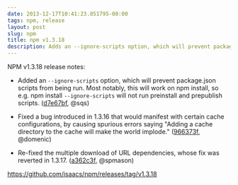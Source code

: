 ```yaml
---
date: 2013-12-17T10:41:23.851795-08:00
tags: npm, release
layout: post
slug: npm
title: npm v1.3.18
description: Adds an --ignore-scripts option, which will prevent package.json scripts from being run.
---
```

NPM v1.3.18 release notes:

* Added an `--ignore-scripts` option, which will prevent package.json scripts from being run. Most notably, this will work on npm install, so e.g. npm install `--ignore-scripts` will not run preinstall and prepublish scripts. ([d7e67bf](https://github.com/isaacs/npm/commit/d7e67bf0d94b085652ec1c87d595afa6f650a8f6), @sqs)

* Fixed a bug introduced in 1.3.16 that would manifest with certain cache configurations, by causing spurious errors saying "Adding a cache directory to the cache will make the world implode." ([966373f](https://github.com/isaacs/npm/commit/966373fad8d741637f9744882bde9f6e94000865), @domenic)

* Re-fixed the multiple download of URL dependencies, whose fix was reverted in 1.3.17. ([a362c3f](https://github.com/isaacs/npm/commit/a362c3f1919987419ed8a37c8defa19d2e6697b0), @spmason)

https://github.com/isaacs/npm/releases/tag/v1.3.18
